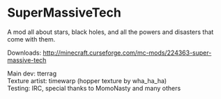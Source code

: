 SuperMassiveTech
================
A mod all about stars, black holes, and all the powers and disasters that come with them.

Downloads: http://minecraft.curseforge.com/mc-mods/224363-super-massive-tech

Main dev: tterrag  
Texture artist: timewarp (hopper texture by wha\_ha\_ha)  
Testing: IRC, special thanks to MomoNasty and many others
